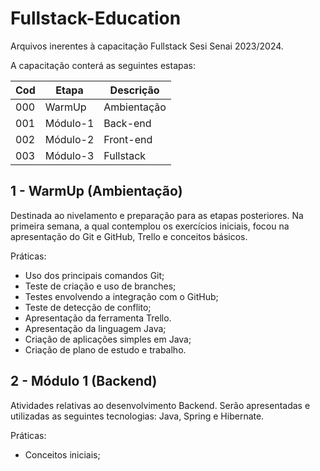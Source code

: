 # Fullstack-Education
 Arquivos inerentes à capacitação Fullstack Sesi Senai 2023/2024.

 A capacitação conterá as seguintes estapas:

 Cod | Etapa | Descrição
---|---|---
000 | WarmUp   | Ambientação
001 | Módulo-1 | Back-end
002 | Módulo-2 | Front-end
003 | Módulo-3 | Fullstack

## 1 - WarmUp (Ambientação)
Destinada ao nivelamento e preparação para as etapas posteriores. Na primeira semana, a qual contemplou os exercícios iniciais, focou na apresentação do Git e GitHub, Trello e conceitos básicos.

Práticas:
* Uso dos principais comandos Git;
* Teste de criação e uso de branches;
* Testes envolvendo a integração com o GitHub;
* Teste de detecção de conflito;
* Apresentação da ferramenta Trello.
* Apresentação da linguagem Java;
* Criação de aplicações simples em Java;
* Criação de plano de estudo e trabalho.
## 2 - Módulo 1 (Backend)
Atividades relativas ao desenvolvimento Backend. Serão apresentadas e utilizadas as seguintes tecnologias: Java, Spring e Hibernate.

Práticas:
* Conceitos iniciais;